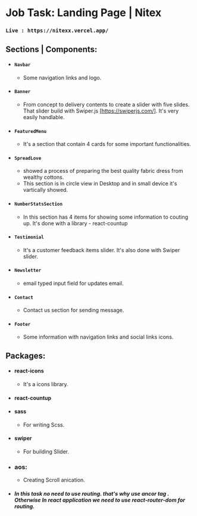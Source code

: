 # Job Task: Landing Page | Nitex

### `Live : https://nitexx.vercel.app/`

## Sections | Components:

- #### `Navbar`
  - Some navigation links and logo.
- #### `Banner`
  - From concept to delivery contents to create a slider with five slides. That slider build with Swiper.js [https://swiperjs.com/]. It's very easily handlable.
- #### `FeaturedMenu`
  - It's a section that contain 4 cards for some important functionalities.
- #### `SpreadLove`
  - showed a process of preparing the best quality fabric dress from wealthy cottons.
  - This section is in circle view in Desktop and in small device it's vartically showed.
- #### `NumberStatsSection`
  - In this section has 4 items for showing some information to couting up. It's done with a library - react-countup
- #### `Testimonial`
  - It's a customer feedback items slider. It's also done with Swiper slider.
- #### `Newsletter`
  - email typed input field for updates email.
- #### `Contact`
  - Contact us section for sending message.
- #### `Footer`
  - Some information with navigation links and social links icons.

## Packages:

- #### react-icons
  - It's a icons library.
- #### react-countup
- #### sass
  - For writing Scss.
- #### swiper
  - For building Slider.
- ### aos:

  - Creating Scroll anication.

- ##### In this task no need to use routing. that's why use ancor tag <a>. Otherwise In react application we need to use react-router-dom for routing.
